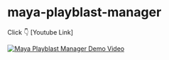 # maya-playblast-manager

Click :point_down: [Youtube Link]

[![Maya Playblast Manager Demo Video](https://img.youtube.com/vi/FN4qdxLvBrY/0.jpg)](https://youtu.be/FN4qdxLvBrY)
